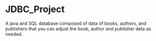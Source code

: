 # JDBC_Project
A java and SQL database composed of data of books, authors, and publishers that you can adjust the book, author and publisher data as needed.
